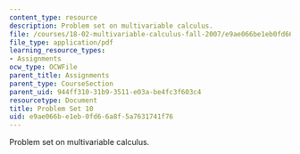 ```yaml
---
content_type: resource
description: Problem set on multivariable calculus.
file: /courses/18-02-multivariable-calculus-fall-2007/e9ae066be1eb0fd66a8f5a7631741f76_ps10.pdf
file_type: application/pdf
learning_resource_types:
- Assignments
ocw_type: OCWFile
parent_title: Assignments
parent_type: CourseSection
parent_uid: 944ff310-31b9-3511-e03a-be4fc3f603c4
resourcetype: Document
title: Problem Set 10
uid: e9ae066b-e1eb-0fd6-6a8f-5a7631741f76
---
```

Problem set on multivariable calculus.

